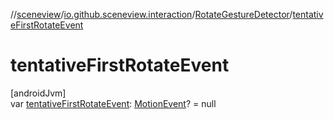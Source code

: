 //[sceneview](../../../index.md)/[io.github.sceneview.interaction](../index.md)/[RotateGestureDetector](index.md)/[tentativeFirstRotateEvent](tentative-first-rotate-event.md)

# tentativeFirstRotateEvent

[androidJvm]\
var [tentativeFirstRotateEvent](tentative-first-rotate-event.md): [MotionEvent](https://developer.android.com/reference/kotlin/android/view/MotionEvent.html)? = null

